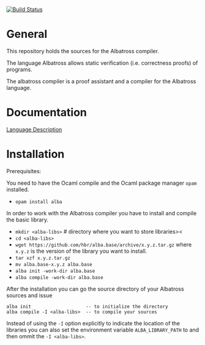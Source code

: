 [![Build Status](https://travis-ci.org/hbr/albatross.svg?branch=develop)](https://travis-ci.org/hbr/albatross)

# General

This repository holds the sources for the Albatross compiler.

The language Albatross allows static verification (i.e. correctness proofs) of
programs.

The albatross compiler is a proof assistant and a compiler for the Albatross
language.


# Documentation

[Language Description](http://www.gitbook.com/book/hbr/alba-lang-description)


# Installation

Prerequisites:

You need to have the Ocaml compile and the Ocaml package manager `opam`
installed.

- `opam install alba`

In order to work with the Albatross compiler you have to install and compile
the basic library.

- `mkdir <alba-libs>`         # directory where you want to store libraries><
- `cd <alba-libs>`
- `wget https://github.com/hbr/alba.base/archive/x.y.z.tar.gz` where `x.y.z`
  is the version of the library you want to install.
- `tar xzf x.y.z.tar.gz`
- `mv alba.base-x.y.z alba.base`
- `alba init -work-dir alba.base`
- `alba compile -work-dir alba.base`


After the installation you can go the source directory of your Albatross
sources and issue

    alba init                    -- to initialize the directory
    alba compile -I <alba-libs>  -- to compile your sources


Instead of using the `-I` option explicitly to indicate the location of the
libraries you can also set the environment variable `ALBA_LIBRARY_PATH`
to <alba-libs> and then ommit the `-I <alba-libs>`.




<!---
Local Variables:
mode: outline
coding: iso-latin-1
outline-regexp: "#+"
End:
-->
